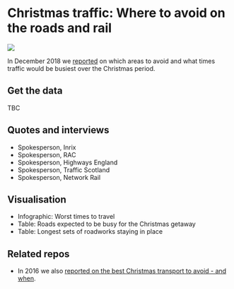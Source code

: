 # Christmas traffic: Where to avoid on the roads and rail

![](https://ichef.bbci.co.uk/news/624/cpsprodpb/A033/production/_104911014_datapic-traffic_birmingham-spic6-nc.png)

In December 2018 we [reported](https://www.bbc.co.uk/news/uk-england-46650112) on which areas to avoid and what times traffic would be busiest over the Christmas period.

## Get the data 

TBC

## Quotes and interviews

* Spokesperson, Inrix
* Spokesperson, RAC
* Spokesperson, Highways England
* Spokesperson, Traffic Scotland
* Spokesperson, Network Rail

## Visualisation

* Infographic: Worst times to travel
* Table: Roads expected to be busy for the Christmas getaway
* Table: Longest sets of roadworks staying in place

## Related repos

* In 2016 we also [reported on the best Christmas transport to avoid - and when](https://github.com/BBC-Data-Unit/Christmas-travel).
